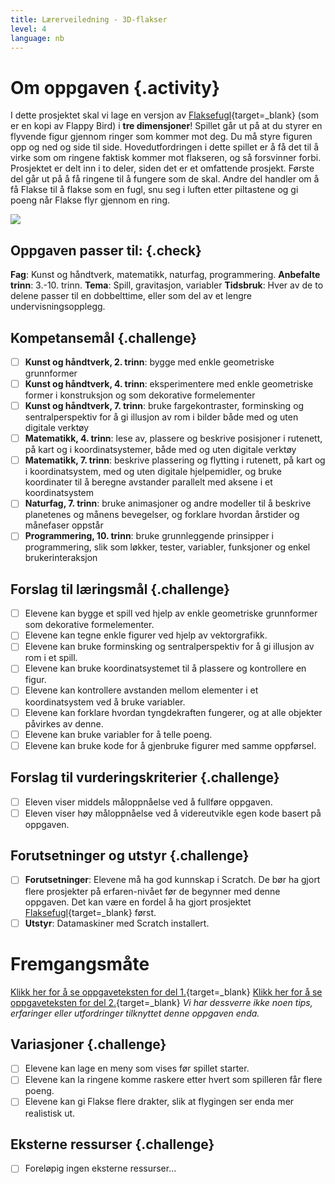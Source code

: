```yaml
---
title: Lærerveiledning - 3D-flakser
level: 4
language: nb
---
```


# Om oppgaven {.activity}
I dette prosjektet skal vi lage en versjon av [Flaksefugl](../Flaksefugl/flaksefugl.html){target=_blank} (som er en kopi av Flappy Bird) i __tre dimensjoner__! Spillet går ut på at du styrer en flyvende figur gjennom ringer som kommer mot deg. Du må styre figuren opp og ned og side til side. Hovedutfordringen i dette spillet er å få det til å virke som om ringene faktisk kommer mot flakseren, og så forsvinner forbi. Prosjektet er delt inn i to deler, siden det er et omfattende prosjekt. Første del går ut på å få ringene til å fungere som de skal. Andre del handler om å få Flakse til å flakse som en fugl, snu seg i luften etter piltastene og gi poeng når Flakse flyr gjennom en ring.

![](3d_flakser.png)

## Oppgaven passer til: {.check}
__Fag__: Kunst og håndtverk, matematikk, naturfag, programmering.
__Anbefalte trinn__: 3.-10. trinn.
__Tema__: Spill, gravitasjon, variabler
__Tidsbruk__: Hver av de to delene passer til en dobbelttime, eller som del av et lengre undervisningsopplegg.

## Kompetansemål {.challenge}
- [ ] __Kunst og håndtverk,  2. trinn__: bygge med enkle geometriske grunnformer
- [ ] __Kunst og håndtverk, 4. trinn__: eksperimentere med enkle geometriske former i konstruksjon og som dekorative formelementer
- [ ] __Kunst og håndtverk, 7. trinn__: bruke fargekontraster, forminsking og sentralperspektiv for å gi illusjon av rom i bilder både med og uten digitale verktøy
- [ ] __Matematikk, 4. trinn__: lese av, plassere og beskrive posisjoner i rutenett, på kart og i koordinatsystemer, både med og uten digitale verktøy
- [ ] __Matematikk, 7. trinn__: beskrive plassering og flytting i rutenett, på kart og i koordinatsystem, med og uten digitale hjelpemidler, og bruke koordinater til å beregne avstander parallelt med aksene i et koordinatsystem
- [ ] __Naturfag, 7. trinn__: bruke animasjoner og andre modeller til å beskrive planetenes og månens bevegelser, og forklare hvordan årstider og månefaser oppstår
- [ ] __Programmering, 10. trinn__: bruke grunnleggende prinsipper i programmering, slik som løkker, tester, variabler, funksjoner og enkel brukerinteraksjon

## Forslag til læringsmål {.challenge}
- [ ] Elevene kan bygge et spill ved hjelp av enkle geometriske grunnformer som dekorative formelementer.
- [ ] Elevene kan tegne enkle figurer ved hjelp av vektorgrafikk.
- [ ] Elevene kan bruke forminsking og sentralperspektiv for å gi illusjon av rom i et spill.
- [ ] Elevene kan bruke koordinatsystemet til å plassere og kontrollere en figur.
- [ ] Elevene kan kontrollere avstanden mellom elementer i et koordinatsystem ved å bruke variabler.
- [ ] Elevene kan forklare hvordan tyngdekraften fungerer, og at alle objekter påvirkes av denne.
- [ ] Elevene kan bruke variabler for å telle poeng.
- [ ] Elevene kan bruke kode for å gjenbruke figurer med samme oppførsel.

## Forslag til vurderingskriterier {.challenge}
- [ ] Eleven viser middels måloppnåelse ved å fullføre oppgaven.
- [ ] Eleven viser høy måloppnåelse ved å videreutvikle egen kode basert på oppgaven.

## Forutsetninger og utstyr {.challenge}
- [ ] __Forutsetninger__: Elevene må ha god kunnskap i Scratch. De bør ha gjort flere prosjekter på erfaren-nivået før de begynner med denne oppgaven. Det kan være en fordel å ha gjort prosjektet [Flaksefugl](../Flaksefugl/flaksefugl.html){target=_blank} først.
- [ ] __Utstyr__: Datamaskiner med Scratch installert.

# Fremgangsmåte
[Klikk her for å se oppgaveteksten for del 1.](../3d_flakser/3d_flakser_1.html){target=_blank}
[Klikk her for å se oppgaveteksten for del 2.](../3d_flakser/3d_flakser_2.html){target=_blank}
_Vi har dessverre ikke noen tips, erfaringer eller utfordringer tilknyttet denne oppgaven enda._

## Variasjoner {.challenge}
- [ ] Elevene kan lage en meny som vises før spillet starter.
- [ ] Elevene kan la ringene komme raskere etter hvert som spilleren får flere poeng.
- [ ] Elevene kan gi Flakse flere drakter, slik at flygingen ser enda mer realistisk ut.

## Eksterne ressurser {.challenge}
- [ ] Foreløpig ingen eksterne ressurser...
